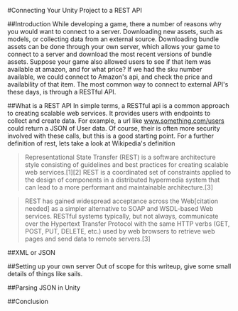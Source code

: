 #Connecting Your Unity Project to a REST API

##Introduction
While developing a game, there a number of reasons why you would want to connect to a server. Downloading new assets, such as models, or collecting data from an external source. Downloading bundle assets can be done through your own server, which allows your game to connect to a server and download the most recent versions of bundle assets. Suppose your game also allowed users to see if that item was available at amazon, and for what price? If we had the sku number available, we could connect to Amazon's api, and check the price and availability of that item. The most common way to connect to external API's these days, is through a RESTful API.

##What is a REST API
In simple terms, a RESTful api is a common approach to creating scalable web services. It provides users with endpoints to collect and create data. For example, a url like www.something.com/users could return a JSON of User data. Of course, their is often more security involved with these calls, but this is a good starting point. For a further definition of rest, lets take a look at Wikipedia's definition

> Representational State Transfer (REST) is a software architecture style consisting of guidelines and best practices for creating scalable web services.[1][2] REST is a coordinated set of constraints applied to the design of components in a distributed hypermedia system that can lead to a more performant and maintainable architecture.[3]

>REST has gained widespread acceptance across the Web[citation needed] as a simpler alternative to SOAP and WSDL-based Web services. RESTful systems typically, but not always, communicate over the Hypertext Transfer Protocol with the same HTTP verbs (GET, POST, PUT, DELETE, etc.) used by web browsers to retrieve web pages and send data to remote servers.[3]

##XML or JSON

##Setting up your own server
Out of scope for this writeup, give some small details of things like sails.

##Parsing JSON in Unity

##Conclusion
